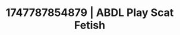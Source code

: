 ---
categories:
- Demure
- Roleplay fantasies
- Cyberpunk intimacy
- Erotic gaze
- Hog tying
image: /assets/images/1747787854879.jpg
layout: post
seo:
  description: Featured content with premium ABDL Play, Scat Fetish. HD images available.
  keywords: ABDL Play, Scat Fetish
  og_image: /assets/images/1747787854879.jpg
  schema_type: VisualArtwork
tags:
- ABDL Play
- Scat Fetish
- '#1747787854879'
title: 1747787854879 | ABDL Play Scat Fetish
---